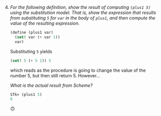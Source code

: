 4. _For the following definition, show the result of computing `(plus1 5)` using the substitution model._
  _That is, show the expression that results from substituting `5` for `var` in the body of `plus1`,_
  _and then compute the value of the resulting expression._

    ```scheme
    (define (plus1 var)
      (set! var (+ var 1))
      var)
    ```

    Substituting `5` yields

    ```scheme
    (set! 5 (+ 5 1)) 5
    ```

    which reads as the procedure is going to change the value of the number 5, but then still return 5. However...

    _What is the actual result from Scheme?_

    ```scheme
    STk> (plus1 5)
    6
    ```

    🙃
